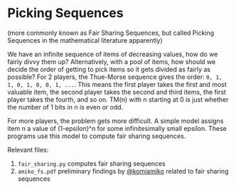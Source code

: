 # Picking Sequences

(more commonly known as Fair Sharing Sequences, but called Picking Sequences in the mathematical literature apparently)

We have an infinite sequence of items of decreasing values, how do we fairly divvy them up? Alternatively, with a pool of items, how should we decide the order of getting to pick items so it gets divided as fairly as possible? For 2 players, the Thue-Morse sequence gives the order: `0, 1, 1, 0, 1, 0, 0, 1, ...`. This means the first player takes the first and most valuable item, the second player takes the second and third items, the first player takes the fourth, and so on. TM(n) with n starting at 0 is just whether the number of 1 bits in n is even or odd.

For more players, the problem gets more difficult. A simple model assigns item n a value of (1-epsilon)^n for some infinitesimally small epsilon. These programs use this model to compute fair sharing sequences.

Relevant files:

1. `fair_sharing.py` computes fair sharing sequences
2. `amiko_fs.pdf` preliminary findings by [@komiamiko](/komiamiko) related to fair sharing sequences
